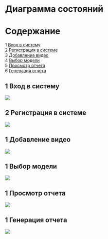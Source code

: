 # Диаграмма состояний  
# Содержание
1 [Вход в систему](#1-вход-в-систему-1)    
2 [Регистрация в системе](#2-регистрация-в-системе-1)  
3 [Добавление видео](#3-добавление-видео-1)  
4 [Выбор модели](#4-выбор-модели-1)   
5 [Просмотр отчета](#5-просмотр-отчета-1)  
6 [Генерация отчета](#6-генерация-отчета-1)  

## 1 Вход в систему
![](../diagrams/images/sis_1.png)  
## 2 Регистрация в системе
![](../diagrams/images/sis_2.png)  
## 1 Добавление видео
![](../diagrams/images/sis_3.png)  
## 1 Выбор модели
![](../diagrams/images/sis_4.png)  
## 1 Просмотр отчета
![](../diagrams/images/sis_5.png)  
## 1 Генерация отчета
![](../diagrams/images/sis_6.png)  